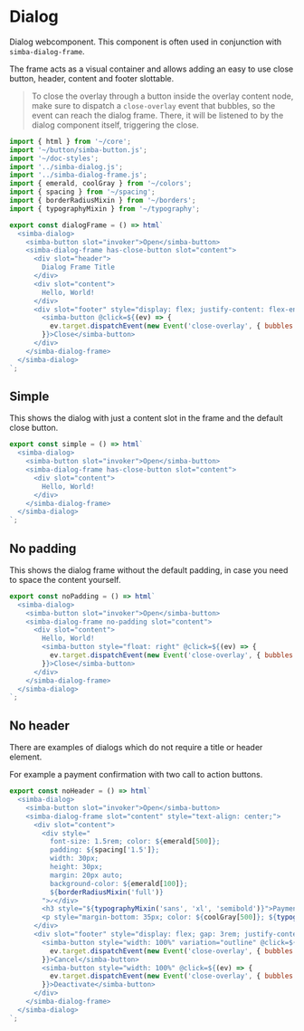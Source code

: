 # Dialog

Dialog webcomponent. This component is often used in conjunction with `simba-dialog-frame`.

The frame acts as a visual container and allows adding an easy to use close button, header, content and footer slottable.

> To close the overlay through a button inside the overlay content node,
> make sure to dispatch a `close-overlay` event that bubbles, so the event can reach the dialog frame.
> There, it will be listened to by the dialog component itself, triggering the close.

```js script
import { html } from '~/core';
import '~/button/simba-button.js';
import '~/doc-styles';
import '../simba-dialog.js';
import '../simba-dialog-frame.js';
import { emerald, coolGray } from '~/colors';
import { spacing } from '~/spacing';
import { borderRadiusMixin } from '~/borders';
import { typographyMixin } from '~/typography';
```

```js preview-story
export const dialogFrame = () => html`
  <simba-dialog>
    <simba-button slot="invoker">Open</simba-button>
    <simba-dialog-frame has-close-button slot="content">
      <div slot="header">
        Dialog Frame Title
      </div>
      <div slot="content">
        Hello, World!
      </div>
      <div slot="footer" style="display: flex; justify-content: flex-end">
        <simba-button @click=${(ev) => {
          ev.target.dispatchEvent(new Event('close-overlay', { bubbles: true }));
        }}>Close</simba-button>
      </div>
    </simba-dialog-frame>
  </simba-dialog>
`;
```

## Simple

This shows the dialog with just a content slot in the frame and the default close button.

```js preview-story
export const simple = () => html`
  <simba-dialog>
    <simba-button slot="invoker">Open</simba-button>
    <simba-dialog-frame has-close-button slot="content">
      <div slot="content">
        Hello, World!
      </div>
    </simba-dialog-frame>
  </simba-dialog>
`;
```

## No padding

This shows the dialog frame without the default padding, in case you need to space the content yourself.

```js preview-story
export const noPadding = () => html`
  <simba-dialog>
    <simba-button slot="invoker">Open</simba-button>
    <simba-dialog-frame no-padding slot="content">
      <div slot="content">
        Hello, World!
        <simba-button style="float: right" @click=${(ev) => {
          ev.target.dispatchEvent(new Event('close-overlay', { bubbles: true }));
        }}>Close</simba-button>
      </div>
    </simba-dialog-frame>
  </simba-dialog>
`;
```

## No header

There are examples of dialogs which do not require a title or header element.

For example a payment confirmation with two call to action buttons.

```js preview-story
export const noHeader = () => html`
  <simba-dialog>
    <simba-button slot="invoker">Open</simba-button>
    <simba-dialog-frame slot="content" style="text-align: center;">
      <div slot="content">
        <div style="
          font-size: 1.5rem; color: ${emerald[500]}; 
          padding: ${spacing['1.5']};
          width: 30px;
          height: 30px;
          margin: 20px auto;
          background-color: ${emerald[100]};
          ${borderRadiusMixin('full')}
        ">✓</div>
        <h3 style="${typographyMixin('sans', 'xl', 'semibold')}">Payment successful!</h3>
        <p style="margin-bottom: 35px; color: ${coolGray[500]}; ${typographyMixin('sans', 'base')}">Lorem ipsum, dolor sit amet consectetur adipisicing elit. Eius aliquam laudantium explicabo pariatur iste doorem animi vitae error totam. At sapiente aliquam accusamus facere veritatis.</p>
      </div>
      <div slot="footer" style="display: flex; gap: 3rem; justify-content: space-between">
        <simba-button style="width: 100%" variation="outline" @click=${(ev) => {
          ev.target.dispatchEvent(new Event('close-overlay', { bubbles: true }));
        }}>Cancel</simba-button>
        <simba-button style="width: 100%" @click=${(ev) => {
          ev.target.dispatchEvent(new Event('close-overlay', { bubbles: true }));
        }}>Deactivate</simba-button>
      </div>
    </simba-dialog-frame>
  </simba-dialog>
`;
```
